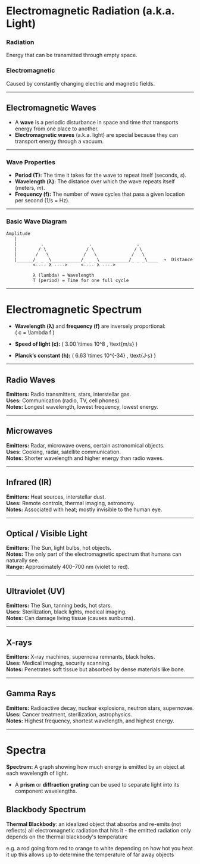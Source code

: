 # Electromagnetic Radiation (a.k.a. Light)

### Radiation
Energy that can be transmitted through empty space.

### Electromagnetic
Caused by constantly changing electric and magnetic fields.

---

## Electromagnetic Waves

- A **wave** is a periodic disturbance in space and time that transports energy from one place to another.  
- **Electromagnetic waves** (a.k.a. light) are special because they can transport energy through a vacuum.

---

### Wave Properties

- **Period (T):** The time it takes for the wave to repeat itself (seconds, *s*).  
- **Wavelength (λ):** The distance over which the wave repeats itself (meters, *m*).  
- **Frequency (f):** The number of wave cycles that pass a given location per second (1/s = Hz).

---

### Basic Wave Diagram

```
Amplitude
   |
   |         .                 .                 .
   |        / \               / \               / \
   |       /   \             /   \             /   \
   |______/_ _ _\___________/_ _ _\___________/_ _ _\____  →  Distance
          <---- λ ---->     <---- λ ---->

          λ (lambda) = Wavelength
          T (period) = Time for one full cycle
```

---

# Electromagnetic Spectrum

- **Wavelength (λ)** and **frequency (f)** are inversely proportional:  
  \( c = \lambda f \)

- **Speed of light (c):** \( 3.00 \times 10^8 \, \text{m/s} \)

- **Planck’s constant (h):** \( 6.63 \times 10^{-34} \, \text{J·s} \)

---

## Radio Waves
**Emitters:** Radio transmitters, stars, interstellar gas.  
**Uses:** Communication (radio, TV, cell phones).  
**Notes:** Longest wavelength, lowest frequency, lowest energy.

---

## Microwaves
**Emitters:** Radar, microwave ovens, certain astronomical objects.  
**Uses:** Cooking, radar, satellite communication.  
**Notes:** Shorter wavelength and higher energy than radio waves.

---

## Infrared (IR)
**Emitters:** Heat sources, interstellar dust.  
**Uses:** Remote controls, thermal imaging, astronomy.  
**Notes:** Associated with heat; mostly invisible to the human eye.

---

## Optical / Visible Light
**Emitters:** The Sun, light bulbs, hot objects.  
**Notes:** The only part of the electromagnetic spectrum that humans can naturally see.  
**Range:** Approximately 400–700 nm (violet to red).

---

## Ultraviolet (UV)
**Emitters:** The Sun, tanning beds, hot stars.  
**Uses:** Sterilization, black lights, medical imaging.  
**Notes:** Can damage living tissue (causes sunburns).

---

## X-rays
**Emitters:** X-ray machines, supernova remnants, black holes.  
**Uses:** Medical imaging, security scanning.  
**Notes:** Penetrates soft tissue but absorbed by dense materials like bone.

---

## Gamma Rays
**Emitters:** Radioactive decay, nuclear explosions, neutron stars, supernovae.  
**Uses:** Cancer treatment, sterilization, astrophysics.  
**Notes:** Highest frequency, shortest wavelength, and highest energy.

---

# Spectra

**Spectrum:** A graph showing how much energy is emitted by an object at each wavelength of light.

- A **prism** or **diffraction grating** can be used to separate light into its component wavelengths.

## Blackbody Spectrum

**Thermal Blackbody**: an idealized object that absorbs and re-emits (not reflects) all electromagnetic radiation that hits it - the emitted radiation only depends on the thermal blackbody's temperature

e.g. a rod going from red to orange to white depending on how hot you heat it up
this allows up to determine the temperature of far away objects